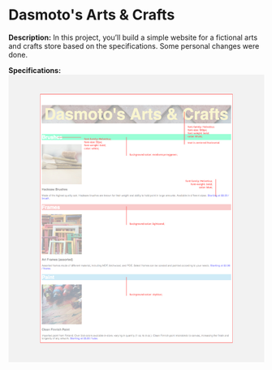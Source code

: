 # Dasmoto's Arts & Crafts

**Description:** In this project, you’ll build a simple website for a fictional arts and crafts store 
based on the specifications. Some personal changes were done.

**Specifications:**
![spec-Images](resources/images/spec-dasmoto.jpeg)